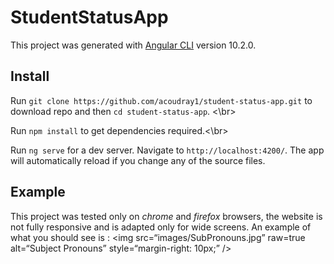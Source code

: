 # StudentStatusApp

This project was generated with [Angular CLI](https://github.com/angular/angular-cli) version 10.2.0.

## Install

Run `git clone https://github.com/acoudray1/student-status-app.git` to download repo and then `cd student-status-app`. <\br>

Run `npm install` to get dependencies required.<\br>

Run `ng serve` for a dev server. Navigate to `http://localhost:4200/`. The app will automatically reload if you change any of the source files.

## Example

This project was tested only on _chrome_ and _firefox_ browsers, the website is not fully responsive and is adapted only for wide screens. An example of what you should see is : 
<img
src=“images/SubPronouns.jpg”
raw=true
alt=“Subject Pronouns”
style=“margin-right: 10px;”
/>